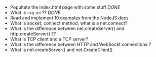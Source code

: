 -   Popultate the index.html page with some stuff *DONE*
-   What is `req.on` ?? *DONE*
-   Read and implement 10 examples from the NodeJS docs  
-   What is socket, connect method, what is a net.connect?
-   What is the difference between net.createServer() and http.createServer() ??
-   What is TCP client and a TCP server?
-   What is the difference between HTTP and WebSockt connections ?
-   What is net.createServer() and net.CreateClient()